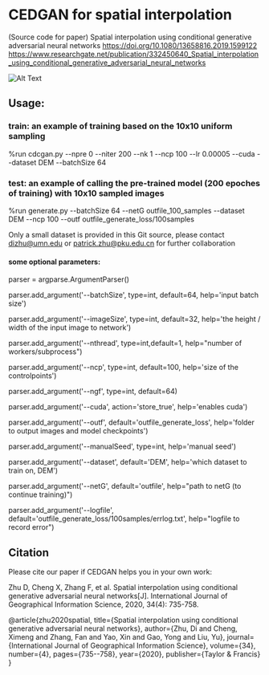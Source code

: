 # CEDGAN for spatial interpolation
(Source code for paper) Spatial interpolation using conditional generative adversarial neural networks
https://doi.org/10.1080/13658816.2019.1599122
https://www.researchgate.net/publication/332450640_Spatial_interpolation_using_conditional_generative_adversarial_neural_networks

![Alt Text](_gen_gif_loop.gif)

## Usage:
### train: an example of training based on the 10x10 uniform sampling
%run cdcgan.py --npre 0 --niter 200 --nk 1 --ncp 100  --lr 0.00005 --cuda --dataset DEM  --batchSize 64

### test: an example of calling the pre-trained model (200 epoches of training) with 10x10 sampled images
%run generate.py --batchSize 64 --netG outfile_100_samples --dataset DEM --ncp 100 --outf outfile_generate_loss/100samples

Only a small dataset is provided in this Git source, please contact dizhu@umn.edu or patrick.zhu@pku.edu.cn for further collaboration

#### some optional parameters:
parser = argparse.ArgumentParser()

parser.add_argument('--batchSize', type=int, default=64, help='input batch size')

parser.add_argument('--imageSize', type=int, default=32, help='the height / width of the input image to network')

parser.add_argument('--nthread', type=int,default=1, help="number of workers/subprocess")

parser.add_argument('--ncp', type=int, default=100, help='size of the controlpoints')

parser.add_argument('--ngf', type=int, default=64)

parser.add_argument('--cuda', action='store_true', help='enables cuda')

parser.add_argument('--outf', default='outfile_generate_loss', help='folder to output images and model checkpoints')

parser.add_argument('--manualSeed', type=int, help='manual seed')

parser.add_argument('--dataset', default='DEM', help='which dataset to train on, DEM')

parser.add_argument('--netG', default='outfile', help="path to netG (to continue training)")

parser.add_argument('--logfile', default='outfile_generate_loss/100samples/errlog.txt', help="logfile to record error")

## Citation
Please cite our paper if CEDGAN helps you in your own work:

Zhu D, Cheng X, Zhang F, et al. Spatial interpolation using conditional generative adversarial neural networks[J]. International Journal of Geographical Information Science, 2020, 34(4): 735-758.

@article{zhu2020spatial,
  title={Spatial interpolation using conditional generative adversarial neural networks},
  author={Zhu, Di and Cheng, Ximeng and Zhang, Fan and Yao, Xin and Gao, Yong and Liu, Yu},
  journal={International Journal of Geographical Information Science},
  volume={34},
  number={4},
  pages={735--758},
  year={2020},
  publisher={Taylor \& Francis}
}

